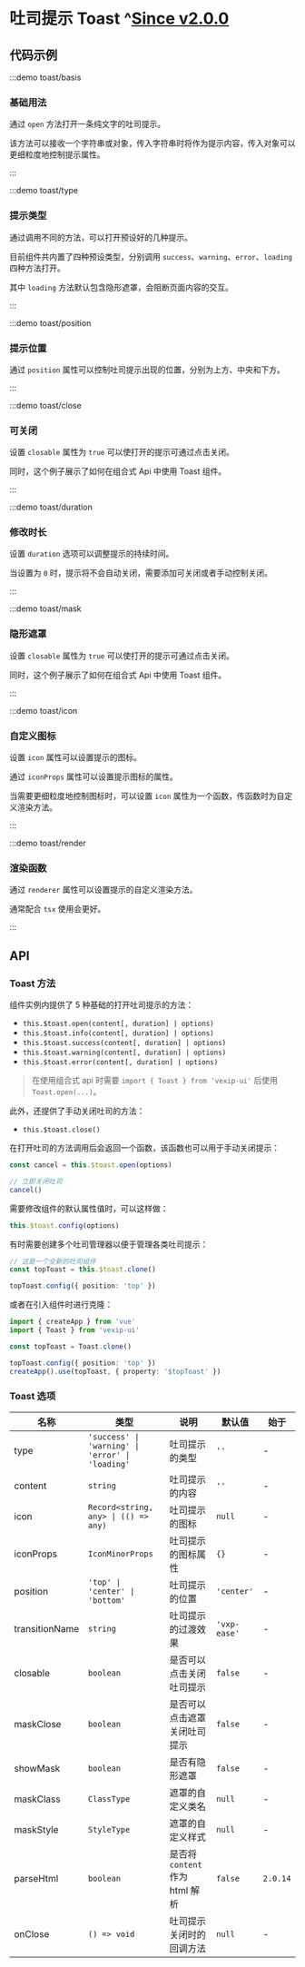 # 吐司提示 Toast ^[Since v2.0.0](!s)

## 代码示例

:::demo toast/basis

### 基础用法

通过 `open` 方法打开一条纯文字的吐司提示。

该方法可以接收一个字符串或对象，传入字符串时将作为提示内容，传入对象可以更细粒度地控制提示属性。

:::

:::demo toast/type

### 提示类型

通过调用不同的方法，可以打开预设好的几种提示。

目前组件共内置了四种预设类型，分别调用 `success`、`warning`、`error`、`loading` 四种方法打开。

其中 `loading` 方法默认包含隐形遮罩，会阻断页面内容的交互。

:::

:::demo toast/position

### 提示位置

通过 `position` 属性可以控制吐司提示出现的位置，分别为上方、中央和下方。

:::

:::demo toast/close

### 可关闭

设置 `closable` 属性为 `true` 可以使打开的提示可通过点击关闭。

同时，这个例子展示了如何在组合式 Api 中使用 Toast 组件。

:::

:::demo toast/duration

### 修改时长

设置 `duration` 选项可以调整提示的持续时间。

当设置为 `0` 时，提示将不会自动关闭，需要添加可关闭或者手动控制关闭。

:::

:::demo toast/mask

### 隐形遮罩

设置 `closable` 属性为 `true` 可以使打开的提示可通过点击关闭。

同时，这个例子展示了如何在组合式 Api 中使用 Toast 组件。

:::

:::demo toast/icon

### 自定义图标

设置 `icon` 属性可以设置提示的图标。

通过 `iconProps` 属性可以设置提示图标的属性。

当需要更细粒度地控制图标时，可以设置 `icon` 属性为一个函数，传函数时为自定义渲染方法。

:::

:::demo toast/render

### 渲染函数

通过 `renderer` 属性可以设置提示的自定义渲染方法。

通常配合 `tsx` 使用会更好。

:::

## API

### Toast 方法

组件实例内提供了 5 种基础的打开吐司提示的方法：

- `this.$toast.open(content[, duration] | options)`
- `this.$toast.info(content[, duration] | options)`
- `this.$toast.success(content[, duration] | options)`
- `this.$toast.warning(content[, duration] | options)`
- `this.$toast.error(content[, duration] | options)`

> 在使用组合式 api 时需要 `import { Toast } from 'vexip-ui'` 后使用 `Toast.open(...)`。

此外，还提供了手动关闭吐司的方法：

- `this.$toast.close()`

在打开吐司的方法调用后会返回一个函数，该函数也可以用于手动关闭提示：

```ts
const cancel = this.$toast.open(options)

// 立即关闭吐司
cancel()
```

需要修改组件的默认属性值时，可以这样做：

```ts
this.$toast.config(options)
```

有时需要创建多个吐司管理器以便于管理各类吐司提示：

```ts
// 这是一个全新的吐司组件
const topToast = this.$toast.clone()

topToast.config({ position: 'top' })
```

或者在引入组件时进行克隆：

```ts
import { createApp } from 'vue'
import { Toast } from 'vexip-ui'

const topToast = Toast.clone()

topToast.config({ position: 'top' })
createApp().use(topToast, { property: '$topToast' })
```

### Toast 选项

| 名称           | 类型                                             | 说明                            | 默认值       | 始于     |
| -------------- | ------------------------------------------------ | ------------------------------- | ------------ | -------- |
| type           | `'success' \| 'warning' \| 'error' \| 'loading'` | 吐司提示的类型                  | `''`         | -        |
| content        | `string`                                         | 吐司提示的内容                  | `''`         | -        |
| icon           | `Record<string, any> \| (() => any)`             | 吐司提示的图标                  | `null`       | -        |
| iconProps      | `IconMinorProps`                                 | 吐司提示的图标属性              | `{}`         | -        |
| position       | `'top' \| 'center' \| 'bottom'`                  | 吐司提示的位置                  | `'center'`   | -        |
| transitionName | `string`                                         | 吐司提示的过渡效果              | `'vxp-ease'` | -        |
| closable       | `boolean`                                        | 是否可以点击关闭吐司提示        | `false`      | -        |
| maskClose      | `boolean`                                        | 是否可以点击遮罩关闭吐司提示    | `false`      | -        |
| showMask       | `boolean`                                        | 是否有隐形遮罩                  | `false`      | -        |
| maskClass      | `ClassType`                                      | 遮罩的自定义类名                | `null`       | -        |
| maskStyle      | `StyleType`                                      | 遮罩的自定义样式                | `null`       | -        |
| parseHtml      | `boolean`                                        | 是否将 `content` 作为 html 解析 | `false`      | `2.0.14` |
| onClose        | `() => void`                                     | 吐司提示关闭时的回调方法        | `null`       | -        |

